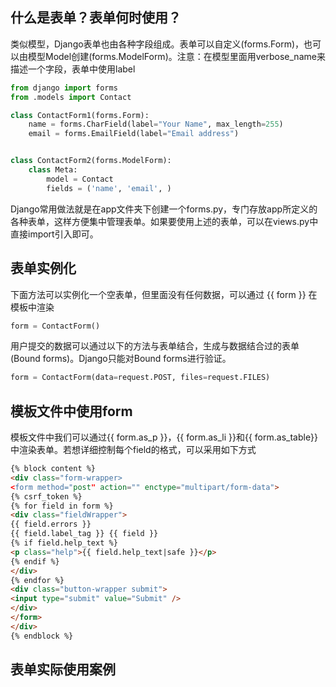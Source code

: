 ## 什么是表单？表单何时使用？

类似模型，Django表单也由各种字段组成。表单可以自定义(forms.Form)，也可以由模型Model创建(forms.ModelForm)。注意：在模型里面用verbose_name来描述一个字段，表单中使用label

```python
from django import forms
from .models import Contact

class ContactForm1(forms.Form):
    name = forms.CharField(label="Your Name", max_length=255)
    email = forms.EmailField(label="Email address")


class ContactForm2(forms.ModelForm):
    class Meta:
        model = Contact
        fields = ('name', 'email', )
```

Django常用做法就是在app文件夹下创建一个forms.py，专门存放app所定义的各种表单，这样方便集中管理表单。如果要使用上述的表单，可以在views.py中直接import引入即可。

## 表单实例化

下面方法可以实例化一个空表单，但里面没有任何数据，可以通过 {{ form }} 在模板中渲染

```python
form = ContactForm()
```

用户提交的数据可以通过以下的方法与表单结合，生成与数据结合过的表单(Bound forms)。Django只能对Bound forms进行验证。
```python
form = ContactForm(data=request.POST, files=request.FILES)
```

## 模板文件中使用form

模板文件中我们可以通过{{ form.as_p }}，{{ form.as_li }}和{{ form.as_table}}中渲染表单。若想详细控制每个field的格式，可以采用如下方式

```html
{% block content %}
<div class="form-wrapper>
<form method="post" action="" enctype="multipart/form-data">
{% csrf_token %}
{% for field in form %}
<div class="fieldWrapper">
{{ field.errors }}
{{ field.label_tag }} {{ field }}
{% if field.help_text %}
<p class="help">{{ field.help_text|safe }}</p>
{% endif %}
</div>
{% endfor %}
<div class="button-wrapper submit">
<input type="submit" value="Submit" />
</div>
</form>
</div>
{% endblock %}
```

## 表单实际使用案例


